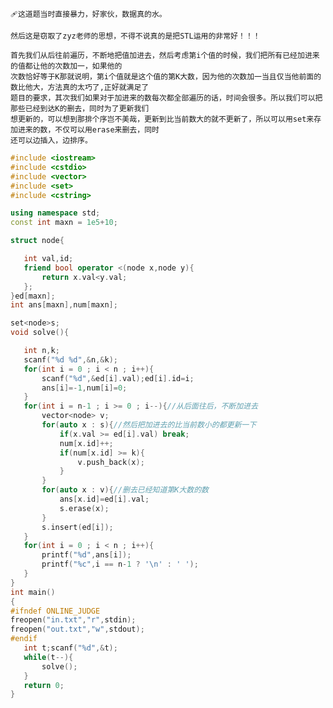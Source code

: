     🩹这道题当时直接暴力，好家伙，数据真的水。
    
    然后这是窃取了zyz老师的思想，不得不说真的是把STL运用的非常好！！！
    
    首先我们从后往前遍历，不断地把值加进去，然后考虑第i个值的时候，我们把所有已经加进来的值都让他的次数加一，如果他的
    次数恰好等于K那就说明，第i个值就是这个值的第K大数，因为他的次数加一当且仅当他前面的数比他大，方法真的太巧了,正好就满足了
    题目的要求，其次我们如果对于加进来的数每次都全部遍历的话，时间会很多。所以我们可以把那些已经到达K的删去，同时为了更新我们
    想更新的，可以想到那排个序岂不美哉，更新到比当前数大的就不更新了，所以可以用set来存加进来的数，不仅可以用erase来删去，同时
    还可以边插入，边排序。
    
    
 ```C++
 #include <iostream>
#include <cstdio>
#include <vector>
#include <set>
#include <cstring>

using namespace std;
const int maxn = 1e5+10;

struct node{

    int val,id;
    friend bool operator <(node x,node y){
        return x.val<y.val;
    };
}ed[maxn];
int ans[maxn],num[maxn];

set<node>s;
void solve(){

    int n,k;
    scanf("%d %d",&n,&k);
    for(int i = 0 ; i < n ; i++){
        scanf("%d",&ed[i].val);ed[i].id=i;
        ans[i]=-1,num[i]=0;
    }
    for(int i = n-1 ; i >= 0 ; i--){//从后面往后，不断加进去
        vector<node> v;
        for(auto x : s){//然后把加进去的比当前数小的都更新一下
            if(x.val >= ed[i].val) break;
            num[x.id]++;
            if(num[x.id] >= k){
                v.push_back(x);
            }
        }
        for(auto x : v){//删去已经知道第K大数的数
            ans[x.id]=ed[i].val;
            s.erase(x);
        }
        s.insert(ed[i]);
    }
    for(int i = 0 ; i < n ; i++){
        printf("%d",ans[i]);
        printf("%c",i == n-1 ? '\n' : ' ');
    }
}
int main()
{
#ifndef ONLINE_JUDGE
freopen("in.txt","r",stdin);
freopen("out.txt","w",stdout);
#endif
    int t;scanf("%d",&t);
    while(t--){
        solve();
    }
    return 0;
}
 ```
